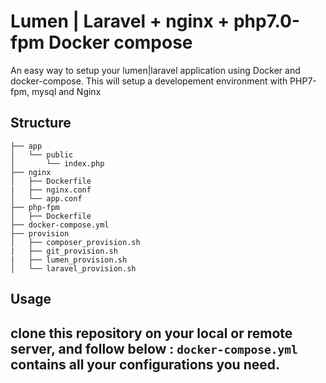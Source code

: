 # Lumen | Laravel + nginx + php7.0-fpm Docker compose

An easy way to setup your lumen|laravel application using Docker and docker-compose. This will setup a developement environment with PHP7-fpm, mysql and Nginx

## Structure
~~~
├── app
│   └── public
│       └── index.php
├── nginx
│   ├── Dockerfile
|   ├── nginx.conf
│   └── app.conf
├── php-fpm
│   ├── Dockerfile
├── docker-compose.yml
├── provision
│   ├── composer_provision.sh
|   ├── git_provision.sh
|   ├── lumen_provision.sh
│   └── laravel_provision.sh
~~~
## Usage
clone this repository on your local or remote server, and follow below :
`docker-compose.yml` contains all your configurations you need. 
- 


